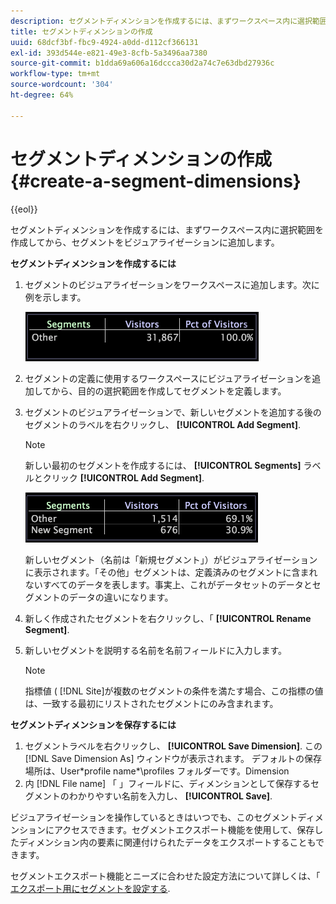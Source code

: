 ```yaml
---
description: セグメントディメンションを作成するには、まずワークスペース内に選択範囲を作成してから、セグメントをビジュアライゼーションに追加します。
title: セグメントディメンションの作成
uuid: 68dcf3bf-fbc9-4924-a0dd-d112cf366131
exl-id: 393d544e-e821-49e3-8cfb-5a3496aa7380
source-git-commit: b1dda69a606a16dccca30d2a74c7e63dbd27936c
workflow-type: tm+mt
source-wordcount: '304'
ht-degree: 64%

---
```


# セグメントディメンションの作成{#create-a-segment-dimensions}

{{eol}}

セグメントディメンションを作成するには、まずワークスペース内に選択範囲を作成してから、セグメントをビジュアライゼーションに追加します。

**セグメントディメンションを作成するには**

1. セグメントのビジュアライゼーションをワークスペースに追加します。次に例を示します。

   ![](assets/vis_Segment.png)

1. セグメントの定義に使用するワークスペースにビジュアライゼーションを追加してから、目的の選択範囲を作成してセグメントを定義します。
1. セグメントのビジュアライゼーションで、新しいセグメントを追加する後のセグメントのラベルを右クリックし、 **[!UICONTROL Add Segment]**.

   >[!NOTE]
   >
   >新しい最初のセグメントを作成するには、 **[!UICONTROL Segments]** ラベルとクリック **[!UICONTROL Add Segment]**.

   ![](assets/vis_SegmentNew.png)

   新しいセグメント（名前は「新規セグメント」）がビジュアライゼーションに表示されます。「その他」セグメントは、定義済みのセグメントに含まれないすべてのデータを表します。事実上、これがデータセットのデータとセグメントのデータの違いになります。

1. 新しく作成されたセグメントを右クリックし、「 **[!UICONTROL Rename Segment]**.
1. 新しいセグメントを説明する名前を名前フィールドに入力します。

   >[!NOTE]
   >
   >指標値 ( [!DNL Site]が複数のセグメントの条件を満たす場合、この指標の値は、一致する最初にリストされたセグメントにのみ含まれます。

**セグメントディメンションを保存するには**

1. セグメントラベルを右クリックし、 **[!UICONTROL Save Dimension]**. この [!DNL Save Dimension As] ウィンドウが表示されます。 デフォルトの保存場所は、User\*profile name*\profiles フォルダーです。Dimension
1. 内 [!DNL File name] 「 」フィールドに、ディメンションとして保存するセグメントのわかりやすい名前を入力し、 **[!UICONTROL Save]**.

ビジュアライゼーションを操作しているときはいつでも、このセグメントディメンションにアクセスできます。セグメントエクスポート機能を使用して、保存したディメンション内の要素に関連付けられたデータをエクスポートすることもできます。

セグメントエクスポート機能とニーズに合わせた設定方法について詳しくは、「 [エクスポート用にセグメントを設定する](../../../../home/c-get-started/c-exp-data-seg-exp/t-config-sgts-expt.md#task-8857f221fa66463990ec9b60db6db372).
